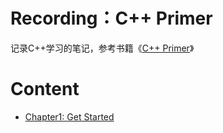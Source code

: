 # Recording：C++ Primer

记录C++学习的笔记，参考书籍《[C++ Primer](https://zh.hk1lib.org/book/1313328/50b0c1)》

# Content

- [Chapter1: Get Started](Chapter1.md)